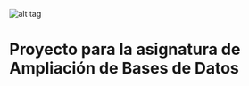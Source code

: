 ![alt tag](https://github.com/AxelJunes/PracticaABD/blob/master/img/logos/melogram.png)

# Proyecto para la asignatura de Ampliación de Bases de Datos #
